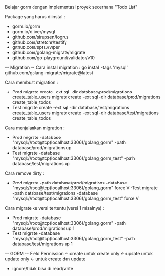 Belajar gorm dengan implementasi proyek sederhana "Todo List"

Package yang harus diinstal :
- gorm.io/gorm
- gorm.io/driver/mysql
- github.com/sirupsen/logrus
- github.com/stretchr/testify
- github.com/spf13/viper
- github.com/golang-migrate/migrate
- github.com/go-playground/validator/v10

-- Migration --
Cara instal migration : go install -tags 'mysql' github.com/golang-migrate/migrate@latest

Cara membuat migration : 
- Prod
migrate create -ext sql -dir database/prod/migrations create_table_users
migrate create -ext sql -dir database/prod/migrations create_table_todos
- Test
migrate create -ext sql -dir database/test/migrations create_table_users
migrate create -ext sql -dir database/test/migrations create_table_todos

Cara menjalankan migration :
- Prod
migrate -database "mysql://root@tcp(localhost:3306)/golang_gorm" -path database/prod/migrations up 
- Test
 migrate -database "mysql://root@tcp(localhost:3306)/golang_gorm_test" -path database/test/migrations up

Cara remove dirty : 
- Prod
migrate -path database/prod/migrations -database "mysql://root@tcp(localhost:3306)/golang_gorm" force V
-Test
migrate -path database/test/migrations -database "mysql://root@tcp(localhost:3306)/golang_gorm_test" force V

Cara migrate ke versi tertentu (versi 1 misalnya) : 
- Prod
migrate -database "mysql://root@tcp(localhost:3306)/golang_gorm" -path database/prod/migrations up 1
- Test
migrate -database "mysql://root@tcp(localhost:3306)/golang_gorm_test" -path database/test/migrations up 1

-- GORM --
Field Permission
<-:create untuk create only
<-:update untuk update only
<- untuk create dan update
- ignore/tidak bisa di read/write